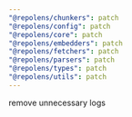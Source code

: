 ```yaml
---
"@repolens/chunkers": patch
"@repolens/config": patch
"@repolens/core": patch
"@repolens/embedders": patch
"@repolens/fetchers": patch
"@repolens/parsers": patch
"@repolens/types": patch
"@repolens/utils": patch
---
```


remove unnecessary logs
